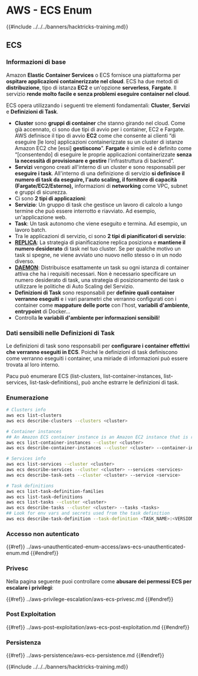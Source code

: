 # AWS - ECS Enum

{{#include ../../../banners/hacktricks-training.md}}

## ECS

### Informazioni di base

Amazon **Elastic Container Services** o ECS fornisce una piattaforma per **ospitare applicazioni containerizzate nel cloud**. ECS ha due metodi di **distribuzione**, tipo di istanza **EC2** e un'opzione **serverless**, **Fargate**. Il servizio **rende molto facile e senza problemi eseguire container nel cloud**.

ECS opera utilizzando i seguenti tre elementi fondamentali: **Cluster**, **Servizi** e **Definizioni di Task**.

- **Cluster** sono **gruppi di container** che stanno girando nel cloud. Come già accennato, ci sono due tipi di avvio per i container, EC2 e Fargate. AWS definisce il tipo di avvio **EC2** come che consente ai clienti “di eseguire \[le loro\] applicazioni containerizzate su un cluster di istanze Amazon EC2 che \[essi\] **gestiscono**”. **Fargate** è simile ed è definito come “\[consentendo\] di eseguire le proprie applicazioni containerizzate **senza la necessità di provisionare e gestire** l'infrastruttura di backend”.
- **Servizi** vengono creati all'interno di un cluster e sono responsabili per **eseguire i task**. All'interno di una definizione di servizio **si definisce il numero di task da eseguire, l'auto scaling, il fornitore di capacità (Fargate/EC2/Esterno),** informazioni di **networking** come VPC, subnet e gruppi di sicurezza.
- Ci sono **2 tipi di applicazioni**:
- **Servizio**: Un gruppo di task che gestisce un lavoro di calcolo a lungo termine che può essere interrotto e riavviato. Ad esempio, un'applicazione web.
- **Task**: Un task autonomo che viene eseguito e termina. Ad esempio, un lavoro batch.
- Tra le applicazioni di servizio, ci sono **2 tipi di pianificatori di servizio**:
- [**REPLICA**](https://docs.aws.amazon.com/AmazonECS/latest/developerguide/ecs_services.html): La strategia di pianificazione replica posiziona e **mantiene il numero desiderato** di task nel tuo cluster. Se per qualche motivo un task si spegne, ne viene avviato uno nuovo nello stesso o in un nodo diverso.
- [**DAEMON**](https://docs.aws.amazon.com/AmazonECS/latest/developerguide/ecs_services.html): Distribuisce esattamente un task su ogni istanza di container attiva che ha i requisiti necessari. Non è necessario specificare un numero desiderato di task, una strategia di posizionamento dei task o utilizzare le politiche di Auto Scaling del Servizio.
- **Definizioni di Task** sono responsabili per **definire quali container verranno eseguiti** e i vari parametri che verranno configurati con i container come **mappature delle porte** con l'host, **variabili d'ambiente**, **entrypoint** di Docker...
- Controlla **le variabili d'ambiente per informazioni sensibili**!

### Dati sensibili nelle Definizioni di Task

Le definizioni di task sono responsabili per **configurare i container effettivi che verranno eseguiti in ECS**. Poiché le definizioni di task definiscono come verranno eseguiti i container, una miriade di informazioni può essere trovata al loro interno.

Pacu può enumerare ECS (list-clusters, list-container-instances, list-services, list-task-definitions), può anche estrarre le definizioni di task.

### Enumerazione
```bash
# Clusters info
aws ecs list-clusters
aws ecs describe-clusters --clusters <cluster>

# Container instances
## An Amazon ECS container instance is an Amazon EC2 instance that is running the Amazon ECS container agent and has been registered into an Amazon ECS cluster.
aws ecs list-container-instances --cluster <cluster>
aws ecs describe-container-instances --cluster <cluster> --container-instances <container_instance_arn>

# Services info
aws ecs list-services --cluster <cluster>
aws ecs describe-services --cluster <cluster> --services <services>
aws ecs describe-task-sets --cluster <cluster> --service <service>

# Task definitions
aws ecs list-task-definition-families
aws ecs list-task-definitions
aws ecs list-tasks --cluster <cluster>
aws ecs describe-tasks --cluster <cluster> --tasks <tasks>
## Look for env vars and secrets used from the task definition
aws ecs describe-task-definition --task-definition <TASK_NAME>:<VERSION>
```
### Accesso non autenticato

{{#ref}}
../aws-unauthenticated-enum-access/aws-ecs-unauthenticated-enum.md
{{#endref}}

### Privesc

Nella pagina seguente puoi controllare come **abusare dei permessi ECS per escalare i privilegi**:

{{#ref}}
../aws-privilege-escalation/aws-ecs-privesc.md
{{#endref}}

### Post Exploitation

{{#ref}}
../aws-post-exploitation/aws-ecs-post-exploitation.md
{{#endref}}

### Persistenza

{{#ref}}
../aws-persistence/aws-ecs-persistence.md
{{#endref}}

{{#include ../../../banners/hacktricks-training.md}}
